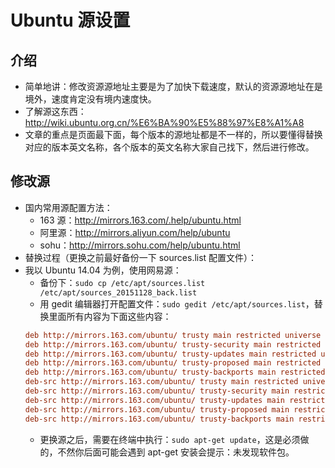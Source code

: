 # Ubuntu 源设置


## 介绍

- 简单地讲：修改资源源地址主要是为了加快下载速度，默认的资源源地址在是境外，速度肯定没有境内速度快。
- 了解源这东西：<http://wiki.ubuntu.org.cn/%E6%BA%90%E5%88%97%E8%A1%A8>
- 文章的重点是页面最下面，每个版本的源地址都是不一样的，所以要懂得替换对应的版本英文名称，各个版本的英文名称大家自己找下，然后进行修改。


## 修改源

- 国内常用源配置方法：
    - 163 源：<http://mirrors.163.com/.help/ubuntu.html> 
    - 阿里源：<http://mirrors.aliyun.com/help/ubuntu>
    - sohu：<http://mirrors.sohu.com/help/ubuntu.html>
- 替换过程（更换之前最好备份一下 sources.list 配置文件）：
- 我以 Ubuntu 14.04 为例，使用网易源：
    - 备份下：`sudo cp /etc/apt/sources.list /etc/apt/sources_20151128_back.list`
    - 用 gedit 编辑器打开配置文件：`sudo gedit /etc/apt/sources.list`，替换里面所有内容为下面这些内容：
    ``` ini
    deb http://mirrors.163.com/ubuntu/ trusty main restricted universe multiverse
    deb http://mirrors.163.com/ubuntu/ trusty-security main restricted universe multiverse
    deb http://mirrors.163.com/ubuntu/ trusty-updates main restricted universe multiverse
    deb http://mirrors.163.com/ubuntu/ trusty-proposed main restricted universe multiverse
    deb http://mirrors.163.com/ubuntu/ trusty-backports main restricted universe multiverse
    deb-src http://mirrors.163.com/ubuntu/ trusty main restricted universe multiverse
    deb-src http://mirrors.163.com/ubuntu/ trusty-security main restricted universe multiverse
    deb-src http://mirrors.163.com/ubuntu/ trusty-updates main restricted universe multiverse
    deb-src http://mirrors.163.com/ubuntu/ trusty-proposed main restricted universe multiverse
    deb-src http://mirrors.163.com/ubuntu/ trusty-backports main restricted universe multiverse
    ```
    - 更换源之后，需要在终端中执行：`sudo apt-get update`，这是必须做的，不然你后面可能会遇到 apt-get 安装会提示：未发现软件包。
